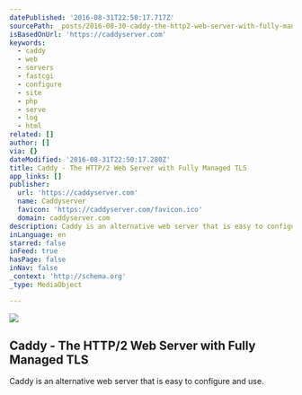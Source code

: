 ```yaml
---
datePublished: '2016-08-31T22:50:17.717Z'
sourcePath: _posts/2016-08-30-caddy-the-http2-web-server-with-fully-managed-tls.md
isBasedOnUrl: 'https://caddyserver.com'
keywords:
  - caddy
  - web
  - servers
  - fastcgi
  - configure
  - site
  - php
  - serve
  - log
  - html
related: []
author: []
via: {}
dateModified: '2016-08-31T22:50:17.280Z'
title: Caddy - The HTTP/2 Web Server with Fully Managed TLS
app_links: []
publisher:
  url: 'https://caddyserver.com'
  name: Caddyserver
  favicon: 'https://caddyserver.com/favicon.ico'
  domain: caddyserver.com
description: Caddy is an alternative web server that is easy to configure and use.
inLanguage: en
starred: false
inFeed: true
hasPage: false
inNav: false
_context: 'http://schema.org'
_type: MediaObject

---
```

<article style=""><img src="https://imgflo.herokuapp.com/graph/2b2431f8e7ba7b0/afe959c3d9799e76bd60b3061c15c85b/noop.png?input=https%3A%2F%2Fcaddyserver.com%2Fresources%2Fimages%2Fsite-example.png" /><h1>Caddy - The HTTP/2 Web Server with Fully Managed TLS</h1><p>Caddy is an alternative web server that is easy to configure and use.</p></article>